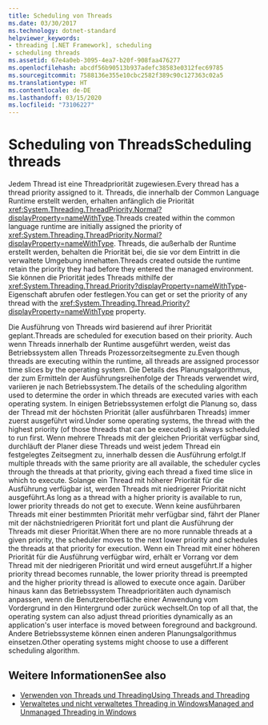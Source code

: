 ```yaml
---
title: Scheduling von Threads
ms.date: 03/30/2017
ms.technology: dotnet-standard
helpviewer_keywords:
- threading [.NET Framework], scheduling
- scheduling threads
ms.assetid: 67e4a0eb-3095-4ea7-b20f-908faa476277
ms.openlocfilehash: abcdf56b90513b937adefc38583e0312fec69785
ms.sourcegitcommit: 7588136e355e10cbc2582f389c90c127363c02a5
ms.translationtype: HT
ms.contentlocale: de-DE
ms.lasthandoff: 03/15/2020
ms.locfileid: "73106227"
---
```

# <a name="scheduling-threads"></a><span data-ttu-id="6d508-102">Scheduling von Threads</span><span class="sxs-lookup"><span data-stu-id="6d508-102">Scheduling threads</span></span>

<span data-ttu-id="6d508-103">Jedem Thread ist eine Threadpriorität zugewiesen.</span><span class="sxs-lookup"><span data-stu-id="6d508-103">Every thread has a thread priority assigned to it.</span></span> <span data-ttu-id="6d508-104">Threads, die innerhalb der Common Language Runtime erstellt werden, erhalten anfänglich die Priorität <xref:System.Threading.ThreadPriority.Normal?displayProperty=nameWithType>.</span><span class="sxs-lookup"><span data-stu-id="6d508-104">Threads created within the common language runtime are initially assigned the priority of <xref:System.Threading.ThreadPriority.Normal?displayProperty=nameWithType>.</span></span> <span data-ttu-id="6d508-105">Threads, die außerhalb der Runtime erstellt werden, behalten die Priorität bei, die sie vor dem Eintritt in die verwaltete Umgebung innehatten.</span><span class="sxs-lookup"><span data-stu-id="6d508-105">Threads created outside the runtime retain the priority they had before they entered the managed environment.</span></span> <span data-ttu-id="6d508-106">Sie können die Priorität jedes Threads mithilfe der <xref:System.Threading.Thread.Priority?displayProperty=nameWithType>-Eigenschaft abrufen oder festlegen.</span><span class="sxs-lookup"><span data-stu-id="6d508-106">You can get or set the priority of any thread with the <xref:System.Threading.Thread.Priority?displayProperty=nameWithType> property.</span></span>  
  
 <span data-ttu-id="6d508-107">Die Ausführung von Threads wird basierend auf ihrer Priorität geplant.</span><span class="sxs-lookup"><span data-stu-id="6d508-107">Threads are scheduled for execution based on their priority.</span></span> <span data-ttu-id="6d508-108">Auch wenn Threads innerhalb der Runtime ausgeführt werden, weist das Betriebssystem allen Threads Prozessorzeitsegmente zu.</span><span class="sxs-lookup"><span data-stu-id="6d508-108">Even though threads are executing within the runtime, all threads are assigned processor time slices by the operating system.</span></span> <span data-ttu-id="6d508-109">Die Details des Planungsalgorithmus, der zum Ermitteln der Ausführungsreihenfolge der Threads verwendet wird, variieren je nach Betriebssystem.</span><span class="sxs-lookup"><span data-stu-id="6d508-109">The details of the scheduling algorithm used to determine the order in which threads are executed varies with each operating system.</span></span> <span data-ttu-id="6d508-110">In einigen Betriebssystemen erfolgt die Planung so, dass der Thread mit der höchsten Priorität (aller ausführbaren Threads) immer zuerst ausgeführt wird.</span><span class="sxs-lookup"><span data-stu-id="6d508-110">Under some operating systems, the thread with the highest priority (of those threads that can be executed) is always scheduled to run first.</span></span> <span data-ttu-id="6d508-111">Wenn mehrere Threads mit der gleichen Priorität verfügbar sind, durchläuft der Planer diese Threads und weist jedem Thread ein festgelegtes Zeitsegment zu, innerhalb dessen die Ausführung erfolgt.</span><span class="sxs-lookup"><span data-stu-id="6d508-111">If multiple threads with the same priority are all available, the scheduler cycles through the threads at that priority, giving each thread a fixed time slice in which to execute.</span></span> <span data-ttu-id="6d508-112">Solange ein Thread mit höherer Priorität für die Ausführung verfügbar ist, werden Threads mit niedrigerer Priorität nicht ausgeführt.</span><span class="sxs-lookup"><span data-stu-id="6d508-112">As long as a thread with a higher priority is available to run, lower priority threads do not get to execute.</span></span> <span data-ttu-id="6d508-113">Wenn keine ausführbaren Threads mit einer bestimmten Priorität mehr verfügbar sind, fährt der Planer mit der nächstniedrigeren Priorität fort und plant die Ausführung der Threads mit dieser Priorität.</span><span class="sxs-lookup"><span data-stu-id="6d508-113">When there are no more runnable threads at a given priority, the scheduler moves to the next lower priority and schedules the threads at that priority for execution.</span></span> <span data-ttu-id="6d508-114">Wenn ein Thread mit einer höheren Priorität für die Ausführung verfügbar wird, erhält er Vorrang vor dem Thread mit der niedrigeren Priorität und wird erneut ausgeführt.</span><span class="sxs-lookup"><span data-stu-id="6d508-114">If a higher priority thread becomes runnable, the lower priority thread is preempted and the higher priority thread is allowed to execute once again.</span></span> <span data-ttu-id="6d508-115">Darüber hinaus kann das Betriebssystem Threadprioritäten auch dynamisch anpassen, wenn die Benutzeroberfläche einer Anwendung vom Vordergrund in den Hintergrund oder zurück wechselt.</span><span class="sxs-lookup"><span data-stu-id="6d508-115">On top of all that, the operating system can also adjust thread priorities dynamically as an application's user interface is moved between foreground and background.</span></span> <span data-ttu-id="6d508-116">Andere Betriebssysteme können einen anderen Planungsalgorithmus einsetzen.</span><span class="sxs-lookup"><span data-stu-id="6d508-116">Other operating systems might choose to use a different scheduling algorithm.</span></span>  
  
## <a name="see-also"></a><span data-ttu-id="6d508-117">Weitere Informationen</span><span class="sxs-lookup"><span data-stu-id="6d508-117">See also</span></span>

- [<span data-ttu-id="6d508-118">Verwenden von Threads und Threading</span><span class="sxs-lookup"><span data-stu-id="6d508-118">Using Threads and Threading</span></span>](../../../docs/standard/threading/using-threads-and-threading.md)
- [<span data-ttu-id="6d508-119">Verwaltetes und nicht verwaltetes Threading in Windows</span><span class="sxs-lookup"><span data-stu-id="6d508-119">Managed and Unmanaged Threading in Windows</span></span>](../../../docs/standard/threading/managed-and-unmanaged-threading-in-windows.md)
